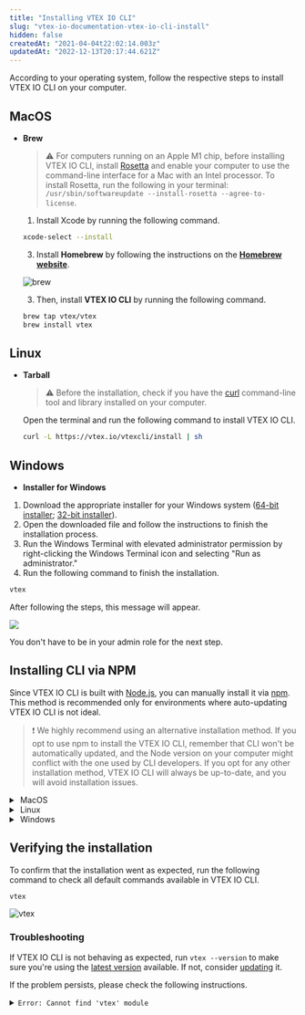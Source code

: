 ```yaml
---
title: "Installing VTEX IO CLI"
slug: "vtex-io-documentation-vtex-io-cli-install"
hidden: false
createdAt: "2021-04-04t22:02:14.003z"
updatedAt: "2022-12-13T20:17:44.621Z"
---
```


According to your operating system, follow the respective steps to install VTEX IO CLI on your computer.

## MacOS

- **Brew**

  > ⚠️ For computers running on an Apple M1 chip, before installing VTEX IO CLI, install [Rosetta](https://support.apple.com/en-us/HT211861) and enable your computer to use the command-line interface for a Mac with an Intel processor.  To install Rosetta, run the following in your terminal: `/usr/sbin/softwareupdate --install-rosetta --agree-to-license`.


  1. Install Xcode by running the following command.
 
  ```sh
  xcode-select --install
  ```
  
  3. Install **Homebrew** by following the instructions on the [**Homebrew website**](https://brew.sh/index).

  ![brew](https://cdn.jsdelivr.net/gh/vtexdocs/dev-portal-content@main/images/vtex-io-documentation-vtex-io-cli-install-0.png)

  3. Then, install **VTEX IO CLI** by running the following command.

  ```sh
  brew tap vtex/vtex
  brew install vtex
  ```

## Linux

- **Tarball**

  > ⚠️ Before the installation, check if you have the [curl](https://curl.se/) command-line tool and library installed on your computer.

  Open the terminal and run the following command to install VTEX IO CLI.

  ```sh
  curl -L https://vtex.io/vtexcli/install | sh
  ```

## Windows

- **Installer for Windows**

1. Download the appropriate installer for your Windows system ([64-bit installer](https://vtex.io/vtexcli/install/win-x64); [32-bit installer](https://vtex.io/vtexcli/install/win-x32)).
2. Open the downloaded file and follow the instructions to finish the installation process.
3. Run the Windows Terminal with elevated administrator permission by right-clicking the Windows Terminal icon and selecting "Run as administrator."
4. Run the following command to finish the installation.

  ```sh
  vtex
  ```

  After following the steps, this message will appear.

  ![](https://cdn.jsdelivr.net/gh/vtexdocs/dev-portal-content@main/images/vtex-io-documentation-vtex-io-cli-install-1.png)

  You don't have to be in your admin role for the next step.

## Installing CLI via NPM

Since VTEX IO CLI is built with [Node.js](https://nodejs.org/en/), you can manually install it via [npm](https://www.npmjs.com/package/vtex). This method is recommended only for environments where auto-updating VTEX IO CLI is not ideal.

> ❗️ We highly recommend using an alternative installation method. If you opt to use npm to install the VTEX IO CLI, remember that CLI won't be automatically updated, and the Node version on your computer might conflict with the one used by CLI developers. If you opt for any other installation method, VTEX IO CLI will always be up-to-date, and you will avoid installation issues.

<details>
  <summary><span class="fa fa-apple">&nbsp;</span>MacOS</summary>

  <br>

  1. Install **Homebrew** by following the instructions on the [**Homebrew website**](https://brew.sh/index).

  ![brew](https://cdn.jsdelivr.net/gh/vtexdocs/dev-portal-content@main/images/vtex-io-documentation-vtex-io-cli-install-2.png)

  2. Install **Node.js** via Homebrew by running the following command.

  ```sh
  brew install node
  ```

  3. Then, install **Yarn**.

  ```sh
  brew install yarn
  ```

4. Finally, install **VTEX IO CLI**.

  ```sh
  yarn global add vtex
  ```

<br>
</details>

<details>
  <summary><span class="fa fa-linux">&nbsp;</span>Linux</summary>

<br>

  1. Install **Node.js** by running the following command.

  ```sh
  sudo apt install nodejs
  ```

  2. Install **Yarn** by following the [Yarn installation](https://classic.yarnpkg.com/en/docs/install#gentoo-stable) for Linux.
  3. Install **VTEX IO CLI** by running the following command.

  ```sh
  sudo yarn global add vtex
  ```

<br>
</details>

<details>
  <summary><span class="fa fa-windows">&nbsp;</span>Windows</summary>

<br>

  1. Download and install [**Node.js**](https://nodejs.org/pt-br/download/).
  2. Download and install [**Yarn**](https://classic.yarnpkg.com/en/docs/getting-started).
  3. Run the Windows Terminal with elevated administrator permission by right-clicking the Windows Terminal icon and selecting "Run as administrator."
  4. Install **VTEX IO CLI** by running the following command.

  ```sh
  yarn global add vtex
  ```

  5. Run the following command to finish the installation.

  ```sh
  vtex
  ```

  After following the steps, this message will appear.

  ![](https://cdn.jsdelivr.net/gh/vtexdocs/dev-portal-content@main/images/vtex-io-documentation-vtex-io-cli-install-3.png)

  You don't have to be in your admin role for the next step.

<br>
</details>

## Verifying the installation

To confirm that the installation went as expected, run the following command to check all default commands available in VTEX IO CLI.

```sh
vtex
```

![vtex](https://cdn.jsdelivr.net/gh/vtexdocs/dev-portal-content@main/images/vtex-io-documentation-vtex-io-cli-install-4.png)

### Troubleshooting

If VTEX IO CLI is not behaving as expected, run `vtex --version` to make sure you're using the [latest version](https://github.com/vtex/toolbelt/blob/3.x/CHANGELOG.md) available. If not, consider [updating](https://developers.vtex.com/docs/guides/vtex-io-documentation-vtex-io-cli-update) it.

If the problem persists, please check the following instructions.

<details>
  <summary><code>Error: Cannot find 'vtex' module</code></summary>

  <br>

This error is related to [plugins](https://developers.vtex.com/docs/guides/vtex-io-documentation-vtex-io-cli-plugins) detached from the VTEX IO CLI base code.

Even though plugins are decoupled from VTEX IO CLI, they rely on the CLI features. Therefore, this error indicates that these plugins are failing to access VTEX IO CLI features.

To solve this problem, you will need to create a [symlink](https://en.wikipedia.org/wiki/Symbolic_link) from `{vtex-folder}/node_modules/vtex` to `{vtex-folder}/`.

According to your operating system, run the following command in the terminal to create a symlink:

- <span class="fa fa-apple">&nbsp;</span> MacOS

  ```sh
  ln -s /usr/local/Cellar/vtex/2.119.2/libexec /usr/local/Cellar/vtex/2.119.2/libexec/node_modules/vtex
  ```

- <span class="fa fa-linux">&nbsp;</span>Linux

  ```sh
  ln -s /usr/local/lib/vtex /usr/local/lib/vtex/node_modules/vtex
  ```

If the error persists, [open a support ticket](https://help-tickets.vtex.com/smartlink/sso/login/zendesk).

<br>
</details>

